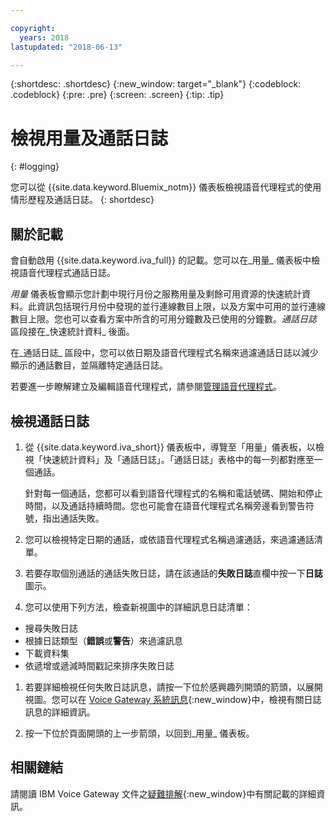 ```yaml
---

copyright:
  years: 2018
lastupdated: "2018-06-13"

---
```


{:shortdesc: .shortdesc}
{:new_window: target="_blank"}
{:codeblock: .codeblock}
{:pre: .pre}
{:screen: .screen}
{:tip: .tip}


# 檢視用量及通話日誌
{: #logging}

您可以從 {{site.data.keyword.Bluemix_notm}} 儀表板檢視語音代理程式的使用情形歷程及通話日誌。
{: shortdesc}

## 關於記載

會自動啟用 {{site.data.keyword.iva_full}} 的記載。您可以在_用量_ 儀表板中檢視語音代理程式通話日誌。

_用量_ 儀表板會顯示您計劃中現行月份之服務用量及剩餘可用資源的快速統計資料。此資訊包括現行月份中發現的並行連線數目上限，以及方案中可用的並行連線數目上限。您也可以查看方案中所含的可用分鐘數及已使用的分鐘數。_通話日誌_ 區段接在_快速統計資料_ 後面。

在_通話日誌_ 區段中，您可以依日期及語音代理程式名稱來過濾通話日誌以減少顯示的通話數目，並隔離特定通話日誌。

若要進一步瞭解建立及編輯語音代理程式，請參閱[管理語音代理程式](managing.html)。

##  檢視通話日誌

1. 從 {{site.data.keyword.iva_short}} 儀表板中，導覽至「用量」儀表板，以檢視「快速統計資料」及「通話日誌」。「通話日誌」表格中的每一列都對應至一個通話。

      針對每一個通話，您都可以看到語音代理程式的名稱和電話號碼、開始和停止時間，以及通話持續時間。您也可能會在語音代理程式名稱旁邊看到警告符號，指出通話失敗。

1.  您可以檢視特定日期的通話，或依語音代理程式名稱過濾通話，來過濾通話清單。

1. 若要存取個別通話的通話失敗日誌，請在該通話的**失敗日誌**直欄中按一下**日誌**圖示。

1. 您可以使用下列方法，檢查新視圖中的詳細訊息日誌清單：
  * 搜尋失敗日誌
  * 根據日誌類型（**錯誤**或**警告**）來過濾訊息
  * 下載資料集
  * 依遞增或遞減時間戳記來排序失敗日誌

1. 若要詳細檢視任何失敗日誌訊息，請按一下位於感興趣列開頭的箭頭，以展開視圖。您可以在 [Voice Gateway 系統訊息](https://www.ibm.com/support/knowledgecenter/SS4U29/messages.html){:new_window}中，檢視有關日誌訊息的詳細資訊。

1. 按一下位於頁面開頭的上一步箭頭，以回到_用量_ 儀表板。

## 相關鏈結
請閱讀 IBM Voice Gateway 文件之[疑難排解](https://www.ibm.com/support/knowledgecenter/SS4U29/troubleshooting.html){:new_window}中有關記載的詳細資訊。
